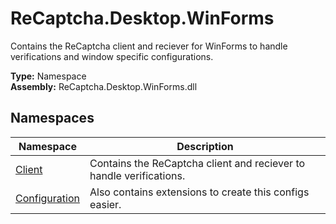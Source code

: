 # ReCaptcha.Desktop.WinForms
Contains the ReCaptcha client and reciever for WinForms to handle verifications and window specific configurations.

**Type:** Namespace
<br />
**Assembly:** ReCaptcha.Desktop.WinForms.dll

## Namespaces
| Namespace                                                       | Description                                                         |
|-----------------------------------------------------------------|---------------------------------------------------------------------|
| [Client](/ReCaptcha.Desktop/reference/recaptcha.desktop.winforms/client)               | Contains the ReCaptcha client and reciever to handle verifications. |
| [Configuration](/ReCaptcha.Desktop/reference/recaptcha.desktop.winforms/configuration) | Also contains extensions to create this configs easier.             |